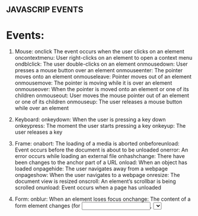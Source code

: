 ## JAVASCRIP EVENTS

# Events:

1. Mouse:
   onclick
   The event occurs when the user clicks on an element
   oncontextmenu: User right-clicks on an element to open a context menu
   ondblclick: The user double-clicks on an element
   onmousedown: User presses a mouse button over an element
   onmouseenter: The pointer moves onto an element
   onmouseleave: Pointer moves out of an element
   onmousemove: The pointer is moving while it is over an element
   onmouseover: When the pointer is moved onto an element or one of its children
   onmouseout: User moves the mouse pointer out of an element or one of its children
   onmouseup: The user releases a mouse button while over an element

2. Keyboard:
   onkeydown: When the user is pressing a key down
   onkeypress: The moment the user starts pressing a key
   onkeyup: The user releases a key

3. Frame:
   onabort: The loading of a media is aborted
   onbeforeunload: Event occurs before the document is about to be unloaded
   onerror: An error occurs while loading an external file
   onhashchange: There have been changes to the anchor part of a URL
   onload: When an object has loaded
   onpagehide: The user navigates away from a webpage
   onpageshow: When the user navigates to a webpage
   onresize: The document view is resized
   onscroll: An element’s scrollbar is being scrolled
   onunload: Event occurs when a page has unloaded

4. Form:
   onblur: When an element loses focus
   onchange: The content of a form element changes (for <input>, <select>and <textarea>)
   onfocus: An element gets focus
   onfocusin: When an element is about to get focus
   onfocusout: The element is about to lose focus
   oninput: User input on an element
   oninvalid: An element is invalid
   onreset: A form is reset
   onsearch: The user writes something in a search field (for <input="search">)
   onselect: The user selects some text (for <input> and <textarea>)
   onsubmit: A form is submitted

5. Drag:
   ondrag: An element is dragged
   ondragend: The user has finished dragging the element
   ondragenter: The dragged element enters a drop target
   ondragleave: A dragged element leaves the drop target
   ondragover: The dragged element is on top of the drop target
   ondragstart: User starts to drag an element
   ondrop: Dragged element is dropped on the drop target

6. Clipboard:
   oncopy: User copies the content of an element
   oncut: The user cuts an element’s content
   onpaste: A user pastes content in an element

7. Media:
   onabort: Media loading is aborted
   oncanplay: The browser can start playing media (e.g. a file has buffered enough)
   oncanplaythrough: When browser can play through media without stopping
   ondurationchange: The duration of the media changes
   onended: The media has reached its end
   onerror: Happens when an error occurs while loading an external file
   onloadeddata: Media data is loaded
   onloadedmetadata: Meta Metadata (like dimensions and duration) are loaded
   onloadstart: Browser starts looking for specified media
   onpause: Media is paused either by the user or automatically
   onplay: The media has been started or is no longer paused
   onplaying: Media is playing after having been paused or stopped for buffering
   onprogress: Browser is in the process of downloading the media
   onratechange: The playing speed of the media changes
   onseeked: User is finished moving/skipping to a new position in the media
   onseeking: The user starts moving/skipping
   onstalled: The browser is trying to load the media but it is not available
   onsuspend: Browser is intentionally not loading media
   ontimeupdate: The playing position has changed (e.g. because of fast forward)
   onvolumechange: Media volume has changed (including mute)
   onwaiting: Media paused but expected to resume (for example, buffering)

8. Animation:
   animationend: A CSS animation is complete
   animationiteration: CSS animation is repeated
   animationstart: CSS animation has started

9. Other:
   transitionend: Fired when a CSS transition has completed
   onmessage: A message is received through the event source
   onoffline: Browser starts to work offline
   ononline: The browser starts to work online
   onpopstate: When the window’s history changes
   onshow: A <menu> element is shown as a context menu
   onstorage: A Web Storage area is updated
   ontoggle: The user opens or closes the <details> element
   onwheel: Mouse wheel rolls up or down over an element
   ontouchcancel: Screen touch is interrupted
   ontouchend: User finger is removed from a touch screen
   ontouchmove: A finger is dragged across the screen
   ontouchstart: Finger is placed on touch screen
